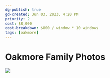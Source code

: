 ```yaml
---
dg-publish: true
gd-created: Jun 03, 2023, 4:20 PM
priority: 2
cost: $8,000
cost-breakdown: $800 / window * 10 windows
tags: [oakmore]
---
```


# Oakmore Family Photos

![](https://lh3.googleusercontent.com/pw/AJFCJaV4-bL50hpXcQlFh1SyC51jh3lT6Hm2VCU5umcDNM_nygA3kLxF5TEUPnqMrzvA4iGpvERcEVY5LxbO4NsigvpeeNePWKMB4Liyfk8TTzPa5cPcM24bcvVzzx9aFcfvRwQB5BBgcLx7fXRjWcDLB8p1GQ=w2048-h1536-s-no?authuser=0)